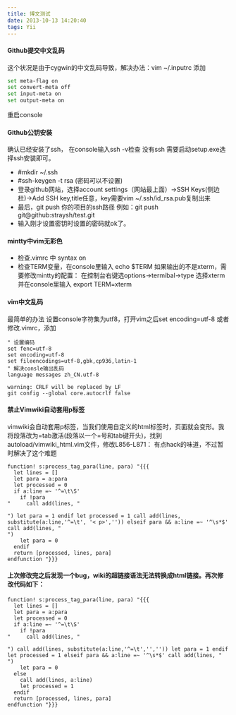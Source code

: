 ```yaml
---
title: 博文测试
date: 2013-10-13 14:20:40
tags: Yii
---
```

#### Github提交中文乱码

这个状况是由于cygwin的中文乱码导致，解决办法：vim ~/.inputrc 添加
```bash
set meta-flag on
set convert-meta off
set input-meta on
set output-meta on
```

重启console
#### Github公钥安装

确认已经安装了ssh， 在console输入ssh -v检查
没有ssh 需要启动setup.exe选择ssh安装即可。

* \#mkdir ~/.ssh
* \#ssh-keygen -t rsa (密码可以不设置)
* 登录github网站，选择account settings（网站最上面）->SSH Keys(侧边栏)->Add SSH key,title任意，key需要vim ~/.ssh/id_rsa.pub复制出来
* 最后，git push 你的项目的ssh路径 例如：git push git@github:straysh/test.git
* 输入刚才设置密钥时设置的密码就ok了。

#### mintty中vim无彩色
* 检查.vimrc 中 syntax on
* 检查TERM变量，在console里输入
echo $TERM
如果输出的不是xterm，需要修改mintty的配置：
在控制台右键选options->termibal->type 选择xterm
并在console里输入 export TERM=xterm

#### vim中文乱码
最简单的办法 设置console字符集为utf8，打开vim之后set encoding=utf-8
或者修改.vimrc，添加
```vim
" 设置编码
set fenc=utf-8
set encoding=utf-8
set fileencodings=utf-8,gbk,cp936,latin-1
" 解决consle输出乱码
language messages zh_CN.utf-8 

warning: CRLF will be replaced by LF
git config --global core.autocrlf false
```
#### 禁止Vimwiki自动套用p标签

vimwiki会自动套用p标签，当我们使用自定义的html标签时，页面就会变形。我将段落改为=tab激活(段落以一个=号和tab键开头)，找到autoload/vimwiki_html.vim文件，修改L856-L871：
有点hack的味道，不过暂时解决了这个难题
```vim
function! s:process_tag_para(line, para) "{{{
  let lines = []
  let para = a:para
  let processed = 0
  if a:line =~ '^=\t\S'
    if !para
"     call add(lines, "

") let para = 1 endif let processed = 1 call add(lines, substitute(a:line,'^=\t', '< p>','')) elseif para && a:line =~ '^\s*$' call add(lines, "
")
    let para = 0
  endif
  return [processed, lines, para]
endfunction "}}}
```

#### 上次修改完之后发现一个bug，wiki的超链接语法无法转换成html链接。再次修改代码如下：

```vim
function! s:process_tag_para(line, para) "{{{
  let lines = []
  let para = a:para
  let processed = 0
  if a:line =~ '^=\t\S'
    if !para
"     call add(lines, "

") call add(lines, substitute(a:line,'^=\t','','')) let para = 1 endif let processed = 1 elseif para && a:line =~ '^\s*$' call add(lines, "
")
    let para = 0
  else
    call add(lines, a:line) 
    let processed = 1
  endif
  return [processed, lines, para]
endfunction "}}}
```